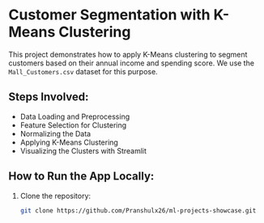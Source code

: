 # Customer Segmentation with K-Means Clustering

This project demonstrates how to apply K-Means clustering to segment customers based on their annual income and spending score. We use the `Mall_Customers.csv` dataset for this purpose.

## Steps Involved:
- Data Loading and Preprocessing
- Feature Selection for Clustering
- Normalizing the Data
- Applying K-Means Clustering
- Visualizing the Clusters with Streamlit

## How to Run the App Locally:
1. Clone the repository:
   ```bash
   git clone https://github.com/Pranshulx26/ml-projects-showcase.git
